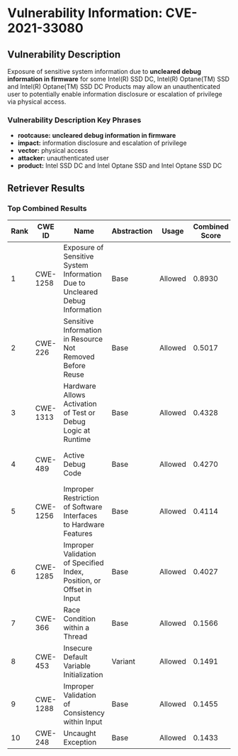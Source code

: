 # Vulnerability Information: CVE-2021-33080

## Vulnerability Description
Exposure of sensitive system information due to **uncleared debug information in firmware** for some Intel(R) SSD DC, Intel(R) Optane(TM) SSD and Intel(R) Optane(TM) SSD DC Products may allow an unauthenticated user to potentially enable information disclosure or escalation of privilege via physical access.

### Vulnerability Description Key Phrases
- **rootcause:** **uncleared debug information in firmware**
- **impact:** information disclosure and escalation of privilege
- **vector:** physical access
- **attacker:** unauthenticated user
- **product:** Intel SSD DC and Intel Optane SSD and Intel Optane SSD DC

## Retriever Results

### Top Combined Results

| Rank | CWE ID | Name | Abstraction | Usage | Combined Score | Retrievers | Individual Scores |
|------|--------|------|-------------|-------|---------------|------------|-------------------|
| 1 | CWE-1258 | Exposure of Sensitive System Information Due to Uncleared Debug Information | Base | Allowed | 0.8930 | dense, sparse, graph | dense: 0.736, sparse: 0.526, graph: 0.626 |
| 2 | CWE-226 | Sensitive Information in Resource Not Removed Before Reuse | Base | Allowed | 0.5017 | sparse, graph | sparse: 0.326, graph: 0.882 |
| 3 | CWE-1313 | Hardware Allows Activation of Test or Debug Logic at Runtime | Base | Allowed | 0.4328 | dense, sparse | dense: 0.597, sparse: 0.234 |
| 4 | CWE-489 | Active Debug Code | Base | Allowed | 0.4270 | dense, sparse | dense: 0.581, sparse: 0.238 |
| 5 | CWE-1256 | Improper Restriction of Software Interfaces to Hardware Features | Base | Allowed | 0.4114 | dense, sparse | dense: 0.577, sparse: 0.214 |
| 6 | CWE-1285 | Improper Validation of Specified Index, Position, or Offset in Input | Base | Allowed | 0.4027 | dense, sparse | dense: 0.555, sparse: 0.218 |
| 7 | CWE-366 | Race Condition within a Thread | Base | Allowed | 0.1566 | sparse | sparse: 0.274 |
| 8 | CWE-453 | Insecure Default Variable Initialization | Variant | Allowed | 0.1491 | sparse | sparse: 0.282 |
| 9 | CWE-1288 | Improper Validation of Consistency within Input | Base | Allowed | 0.1455 | sparse | sparse: 0.254 |
| 10 | CWE-248 | Uncaught Exception | Base | Allowed | 0.1433 | sparse | sparse: 0.250 |

